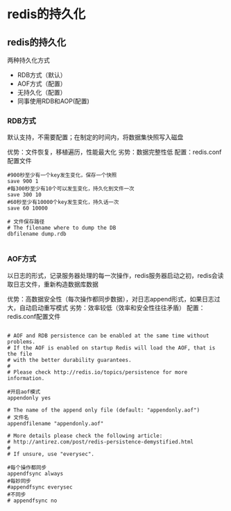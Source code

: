 # redis的持久化

## redis的持久化

两种持久化方式

- RDB方式（默认）
- AOF方式（配置）
- 无持久化（配置）
- 同事使用RDB和AOP(配置)

### RDB方式

默认支持，不需要配置；在制定的时间内，将数据集快照写入磁盘

优势：文件恢复，移植遍历，性能最大化
劣势：数据完整性低
配置：redis.conf配置文件
```shell
#900秒至少有一个key发生变化，保存一个快照
save 900 1
#每300秒至少有10个可以发生变化，持久化到文件一次
save 300 10
#60秒至少有10000个key发生变化，持久话一次
save 60 10000

# 文件保存路径
# The filename where to dump the DB
dbfilename dump.rdb


```

### AOF方式

以日志的形式，记录服务器处理的每一次操作，redis服务器启动之初，redis会读取日志文件，重新构造数据库数据

优势：高数据安全性（每次操作都同步数据），对日志append形式，如果日志过大，自动启动重写模式
劣势：效率较低（效率和安全性往往矛盾）
配置：redis.conf配置文件

```shell

# AOF and RDB persistence can be enabled at the same time without problems.
# If the AOF is enabled on startup Redis will load the AOF, that is the file
# with the better durability guarantees.
#
# Please check http://redis.io/topics/persistence for more information.

#开启aof模式
appendonly yes

# The name of the append only file (default: "appendonly.aof")
# 文件名
appendfilename "appendonly.aof"

# More details please check the following article:
# http://antirez.com/post/redis-persistence-demystified.html
#
# If unsure, use "everysec".

#每个操作都同步
appendfsync always
#每妙同步
#appendfsync everysec
#不同步
# appendfsync no


```
